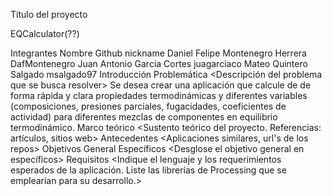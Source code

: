 Título del proyecto

EQCalculator(??)

Integrantes
Nombre
Github nickname
Daniel Felipe Montenegro Herrera
DafMontenegro
Juan Antonio Garcia Cortes
juagarciaco
Mateo Quintero Salgado
msalgado97
Introducción
Problemática
<Descripción del problema que se busca resolver>
Se desea crear una aplicación que calcule de de forma rápida y clara propiedades termodinámicas y diferentes variables (composiciones, presiones parciales, fugacidades, coeficientes de actividad) para diferentes mezclas de componentes en equilibrio termodinámico.
Marco teórico
<Sustento teórico del proyecto. Referencias: artículos, sitios web>
Antecedentes
<Aplicaciones similares, url's de los repos>
Objetivos
General
Específicos
<Desglose el objetivo general en específicos>
Requisitos
<Indique el lenguaje y los requerimientos esperados de la aplicación. Liste las librerías de Processing que se emplearían para su desarrollo.>
